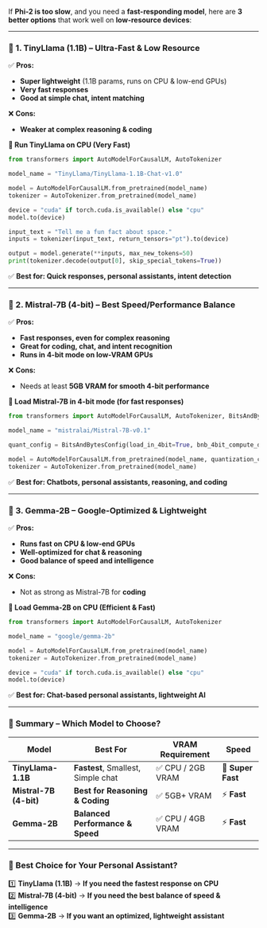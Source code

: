 If **Phi-2 is too slow**, and you need a **fast-responding model**, here are **3 better options** that work well on **low-resource devices**:  

---

### **🔹 1. TinyLlama (1.1B) – Ultra-Fast & Low Resource**
✅ **Pros:**  
- **Super lightweight** (1.1B params, runs on CPU & low-end GPUs)  
- **Very fast responses**  
- **Good at simple chat, intent matching**  

❌ **Cons:**  
- **Weaker at complex reasoning & coding**  

**🔹 Run TinyLlama on CPU (Very Fast)**
```python
from transformers import AutoModelForCausalLM, AutoTokenizer

model_name = "TinyLlama/TinyLlama-1.1B-Chat-v1.0"

model = AutoModelForCausalLM.from_pretrained(model_name)
tokenizer = AutoTokenizer.from_pretrained(model_name)

device = "cuda" if torch.cuda.is_available() else "cpu"
model.to(device)

input_text = "Tell me a fun fact about space."
inputs = tokenizer(input_text, return_tensors="pt").to(device)

output = model.generate(**inputs, max_new_tokens=50)
print(tokenizer.decode(output[0], skip_special_tokens=True))
```
✅ **Best for: Quick responses, personal assistants, intent detection**  

---

### **🔹 2. Mistral-7B (4-bit) – Best Speed/Performance Balance**
✅ **Pros:**  
- **Fast responses, even for complex reasoning**  
- **Great for coding, chat, and intent recognition**  
- **Runs in 4-bit mode on low-VRAM GPUs**  

❌ **Cons:**  
- Needs at least **5GB VRAM for smooth 4-bit performance**  

**🔹 Load Mistral-7B in 4-bit mode (for fast responses)**
```python
from transformers import AutoModelForCausalLM, AutoTokenizer, BitsAndBytesConfig

model_name = "mistralai/Mistral-7B-v0.1"

quant_config = BitsAndBytesConfig(load_in_4bit=True, bnb_4bit_compute_dtype="float16")

model = AutoModelForCausalLM.from_pretrained(model_name, quantization_config=quant_config, device_map="auto")
tokenizer = AutoTokenizer.from_pretrained(model_name)
```
✅ **Best for: Chatbots, personal assistants, reasoning, and coding**  

---

### **🔹 3. Gemma-2B – Google-Optimized & Lightweight**
✅ **Pros:**  
- **Runs fast on CPU & low-end GPUs**  
- **Well-optimized for chat & reasoning**  
- **Good balance of speed and intelligence**  

❌ **Cons:**  
- Not as strong as Mistral-7B for **coding**  

**🔹 Load Gemma-2B on CPU (Efficient & Fast)**
```python
from transformers import AutoModelForCausalLM, AutoTokenizer

model_name = "google/gemma-2b"

model = AutoModelForCausalLM.from_pretrained(model_name)
tokenizer = AutoTokenizer.from_pretrained(model_name)

device = "cuda" if torch.cuda.is_available() else "cpu"
model.to(device)
```
✅ **Best for: Chat-based personal assistants, lightweight AI**  

---

### **🔹 Summary – Which Model to Choose?**
| **Model**       | **Best For**                 | **VRAM Requirement** | **Speed**  |  
|---------------|---------------------------|------------------|-----------|  
| **TinyLlama-1.1B** | **Fastest**, Smallest, Simple chat | ✅ CPU / 2GB VRAM | 🚀 **Super Fast** |  
| **Mistral-7B (4-bit)** | **Best for Reasoning & Coding** | ✅ 5GB+ VRAM | ⚡ **Fast** |  
| **Gemma-2B**  | **Balanced Performance & Speed** | ✅ CPU / 4GB VRAM | ⚡ **Fast** |  

---

### **🔹 Best Choice for Your Personal Assistant?**
1️⃣ **TinyLlama (1.1B)** → **If you need the fastest response on CPU**  
2️⃣ **Mistral-7B (4-bit)** → **If you need the best balance of speed & intelligence**  
3️⃣ **Gemma-2B** → **If you want an optimized, lightweight assistant**  
